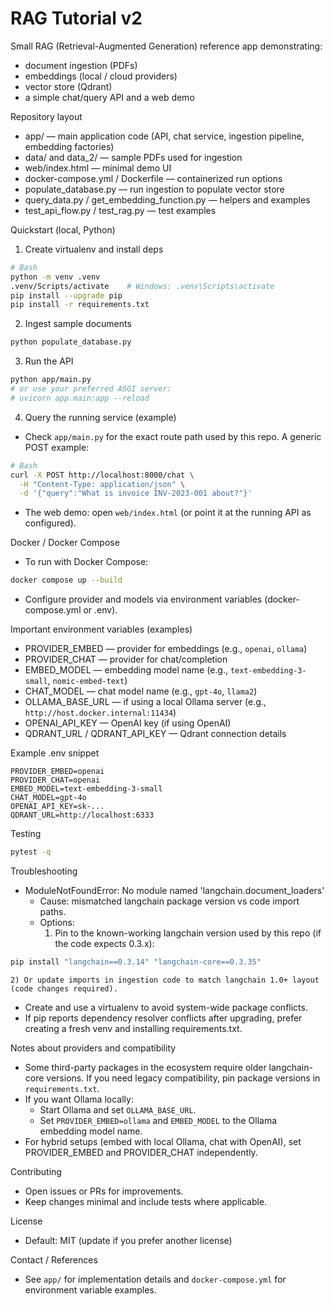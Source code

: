 # RAG Tutorial v2

Small RAG (Retrieval-Augmented Generation) reference app demonstrating:
- document ingestion (PDFs)
- embeddings (local / cloud providers)
- vector store (Qdrant)
- a simple chat/query API and a web demo

Repository layout
- app/ — main application code (API, chat service, ingestion pipeline, embedding factories)
- data/ and data_2/ — sample PDFs used for ingestion
- web/index.html — minimal demo UI
- docker-compose.yml / Dockerfile — containerized run options
- populate_database.py — run ingestion to populate vector store
- query_data.py / get_embedding_function.py — helpers and examples
- test_api_flow.py / test_rag.py — test examples

Quickstart (local, Python)
1. Create virtualenv and install deps
```bash
# Bash
python -m venv .venv
.venv/Scripts/activate    # Windows: .venv\Scripts\activate
pip install --upgrade pip
pip install -r requirements.txt
```

2. Ingest sample documents
```bash
python populate_database.py
```

3. Run the API
```bash
python app/main.py
# or use your preferred ASGI server:
# uvicorn app.main:app --reload
```

4. Query the running service (example)
- Check `app/main.py` for the exact route path used by this repo. A generic POST example:
```bash
# Bash
curl -X POST http://localhost:8000/chat \
  -H "Content-Type: application/json" \
  -d '{"query":"What is invoice INV-2023-001 about?"}'
```
- The web demo: open `web/index.html` (or point it at the running API as configured).

Docker / Docker Compose
- To run with Docker Compose:
```bash
docker compose up --build
```
- Configure provider and models via environment variables (docker-compose.yml or .env).

Important environment variables (examples)
- PROVIDER_EMBED — provider for embeddings (e.g., `openai`, `ollama`)
- PROVIDER_CHAT — provider for chat/completion
- EMBED_MODEL — embedding model name (e.g., `text-embedding-3-small`, `nomic-embed-text`)
- CHAT_MODEL — chat model name (e.g., `gpt-4o`, `llama2`)
- OLLAMA_BASE_URL — if using a local Ollama server (e.g., `http://host.docker.internal:11434`)
- OPENAI_API_KEY — OpenAI key (if using OpenAI)
- QDRANT_URL / QDRANT_API_KEY — Qdrant connection details

Example .env snippet
```
PROVIDER_EMBED=openai
PROVIDER_CHAT=openai
EMBED_MODEL=text-embedding-3-small
CHAT_MODEL=gpt-4o
OPENAI_API_KEY=sk-...
QDRANT_URL=http://localhost:6333
```

Testing
```bash
pytest -q
```

Troubleshooting
- ModuleNotFoundError: No module named 'langchain.document_loaders'
  - Cause: mismatched langchain package version vs code import paths.
  - Options:
    1) Pin to the known-working langchain version used by this repo (if the code expects 0.3.x):
```bash
pip install "langchain==0.3.14" "langchain-core==0.3.35"
```
    2) Or update imports in ingestion code to match langchain 1.0+ layout (code changes required).
  - Create and use a virtualenv to avoid system-wide package conflicts.
- If pip reports dependency resolver conflicts after upgrading, prefer creating a fresh venv and installing requirements.txt.

Notes about providers and compatibility
- Some third-party packages in the ecosystem require older langchain-core versions. If you need legacy compatibility, pin package versions in `requirements.txt`.
- If you want Ollama locally:
  - Start Ollama and set `OLLAMA_BASE_URL`.
  - Set `PROVIDER_EMBED=ollama` and `EMBED_MODEL` to the Ollama embedding model name.
- For hybrid setups (embed with local Ollama, chat with OpenAI), set PROVIDER_EMBED and PROVIDER_CHAT independently.

Contributing
- Open issues or PRs for improvements.
- Keep changes minimal and include tests where applicable.

License
- Default: MIT (update if you prefer another license)

Contact / References
- See `app/` for implementation details and `docker-compose.yml` for environment variable examples.
